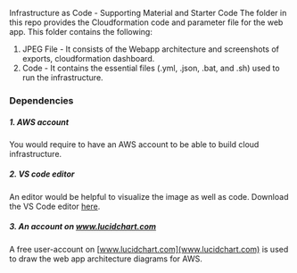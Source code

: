 Infrastructure as Code - Supporting Material and Starter Code
The folder in this repo provides the Cloudformation code and parameter file for the web app. This folder contains the following:
1. JPEG File - It consists of the Webapp architecture and screenshots of exports, cloudformation dashboard.
2. Code - It contains the essential files (.yml, .json, .bat, and .sh) used to run the infrastructure. 

### Dependencies
##### 1. AWS account
You would require to have an AWS account to be able to build cloud infrastructure.

##### 2. VS code editor
An editor would be helpful to visualize the image as well as code. Download the VS Code editor [here](https://code.visualstudio.com/download).

##### 3. An account on www.lucidchart.com
A free user-account on [www.lucidchart.com](www.lucidchart.com) is used to draw the web app architecture diagrams for AWS.

